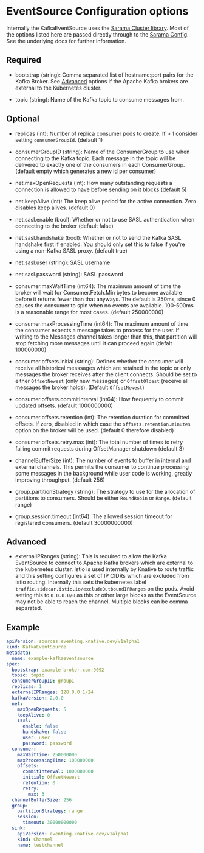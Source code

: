 # EventSource Configuration options

Internally the KafkaEventSource uses the [Sarama Cluster library](https://github.com/bsm/sarama-cluster).
Most of the options listed here are passed directly through to the [Sarama Config](https://godoc.org/github.com/Shopify/sarama#Config).
See the underlying docs for further information.

## Required

* bootstrap (string): Comma separated list of hostname:port pairs for the Kafka Broker. See [Advanced](#advanced) options if the Apache Kafka brokers are external to the Kubernetes cluster.

* topic (string): Name of the Kafka topic to consume messages from.

## Optional

* replicas (int): Number of replica consumer pods to create. If > 1 consider setting `consumerGroupId`. (default 1)

* consumerGroupID (string): Name of the ConsumerGroup to use when connecting to the Kafka topic. Each message in the topic will be delivered to exactly one of the consumers in each ConsumerGroup. (default empty which generates a new id per consumer)

* net.maxOpenRequests (int): How many outstanding requests a connection is allowed to have before sending on it blocks (default 5)

* net.keepAlive (int): The keep alive period for the active connection. Zero disables keep alives. (default 0)

* net.sasl.enable (bool): Whether or not to use SASL authentication when connecting to the broker (default false)

* net.sasl.handshake (bool): Whether or not to send the Kafka SASL handshake first if enabled. You should only set this to false if you're using a non-Kafka SASL proxy. (default true)

* net.sasl.user (string): SASL username

* net.sasl.password (string): SASL password

* consumer.maxWaitTime (int64): The maximum amount of time the broker will wait for Consumer.Fetch.Min bytes to become available before it returns fewer than that anyways. The default is 250ms, since 0 causes the consumer to spin when no events are available. 100-500ms is a reasonable range for most cases. (default 250000000)

* consumer.maxProcessingTime (int64): The maximum amount of time the consumer expects a message takes to process for the user. If writing to the Messages channel takes longer than this, that partition will stop fetching more messages until it can proceed again (defalt 100000000)

* consumer.offsets.initial (string): Defines whether the consumer will receive all historical messsages which are retained in the topic or only messages the broker receives after the client connects. Should be set to either `OffsetNewest` (only new messages) or `OffsetOldest` (receive all messages the broker holds). (Default `OffsetNewest`)

* consumer.offsets.commitInterval (int64): How frequently to commit updated offsets. (default 1000000000)

* consumer.offsets.retention (int): The retention duration for committed offsets. If zero, disabled in which case the `offsets.retention.minutes` option on the broker will be used. (default 0 therefore disabled)

* consumer.offsets.retry.max (int): The total number of times to retry failing commit requests during OffsetManager shutdown (default 3)

* channelBufferSize (int): The number of events to buffer in internal and external channels. This permits the consumer to continue processing some messages in the background while user code is working, greatly improving throughput. (default  256)

* group.partitionStrategy (string): The strategy to use for the allocation of partitions to consumers. Should be either `RoundRobin` or `Range`. (default  range)

* group.session.timeout (int64): The allowed session timeout for registered consumers. (default 30000000000)

## Advanced

* externalIPRanges (string): This is required to allow the Kafka EventSource to connect to Apache Kafka brokers which are external to the kubernetes cluster. Istio is used internally by Knative to route traffic and this setting configures a set of IP CIDRs which are excluded from Istio routing. Internally this sets the kubernetes label `traffic.sidecar.istio.io/excludeOutboundIPRanges` on the pods. Avoid setting this to `0.0.0.0/0` as this or other large blocks as the EventSource may not be able to reach the channel. Multiple blocks can be comma separated.

## Example

```yaml
apiVersion: sources.eventing.knative.dev/v1alpha1
kind: KafkaEventSource
metadata:
  name: example-kafkaeventsource
spec:
  bootstrap: example-broker.com:9092
  topic: topic
  consumerGroupID: group1
  replicas: 1
  externalIPRanges: 128.0.0.1/24  
  kafkaVersion: 2.0.0
  net:
    maxOpenRequests: 5
    keepAlive: 0
    sasl:
      enable: false
      handshake: false
      user: user
      password: password
  consumer:
    maxWaitTime: 250000000
    maxProcessingTime: 100000000
    offsets:  
      commitInterval: 1000000000
      initial: OffsetNewest
      retention: 0
      retry:
        max: 3
  channelBufferSize: 256
  group:
    partitionStrategy: range  
    session:
      timeout: 30000000000
  sink:
    apiVersion: eventing.knative.dev/v1alpha1
    kind: Channel
    name: testchannel
```
